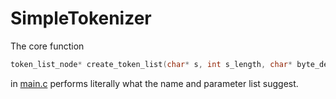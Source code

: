 # SimpleTokenizer

The core function

```C
token_list_node* create_token_list(char* s, int s_length, char* byte_delimiters_to_include, int byte_delimiters_to_include_size, char* byte_delimiters_to_exclude, int byte_delimiters_to_exclude_size)
```

in [main.c](https://github.com/genxium/SimpleTokenizer/blob/master/main.c) performs literally what the name and parameter list suggest.
